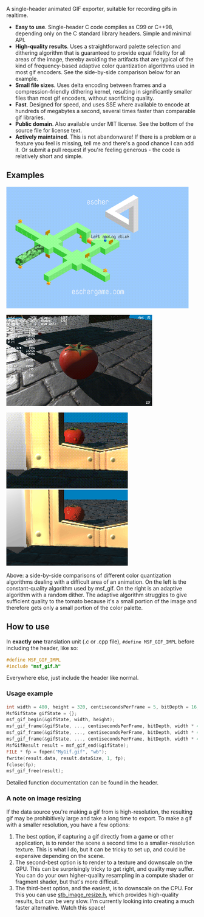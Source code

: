 A single-header animated GIF exporter, suitable for recording gifs in realtime.
* **Easy to use**. Single-header C code compiles as C99 or C++98, depending only on the C standard library headers. Simple and minimal API.
* **High-quality results**. Uses a straightforward palette selection and dithering algorithm that is guaranteed to provide equal fidelity for all areas of the image, thereby avoiding the artifacts that are typical of the kind of frequency-based adaptive color quantization algorithms used in most gif encoders. See the side-by-side comparison below for an example.
* **Small file sizes**. Uses delta encoding between frames and a compression-friendly dithering kernel, resulting in significantly smaller files than most gif encoders, without sacrificing quality.
* **Fast**. Designed for speed, and uses SSE where available to encode at hundreds of megabytes a second, several times faster than comparable gif libraries.
* **Public domain**. Also available under MIT license. See the bottom of the source file for license text.
* **Actively maintained**. This is not abandonware! If there is a problem or a feature you feel is missing, tell me and there's a good chance I can add it. Or submit a pull request if you're feeling generous - the code is relatively short and simple.

## Examples

[![Example gif from Escher](examples/flip.gif)](https://eschergame.com/)

[![Example gif from DIWide](examples/diwide.gif)](https://github.com/notnullnotvoid/DIWide)

![Side-by-side comparison: MSF half](examples/keyhole-msf-2x.gif)
![Side-by-side comparison: JO half](examples/keyhole-jo-2x.gif)

Above: a side-by-side comparisons of different color quantization algorithms dealing with a difficult area of an animation. On the left is the constant-quality algorithm used by msf_gif. On the right is an adaptive algorithm with a random dither. The adaptive algorithm struggles to give sufficient quality to the tomato because it's a small portion of the image and therefore gets only a small portion of the color palette.

## How to use

In **exactly one** translation unit (.c or .cpp file), `#define MSF_GIF_IMPL` before including the header, like so:
```cpp
#define MSF_GIF_IMPL
#include "msf_gif.h"
```
Everywhere else, just include the header like normal.

### Usage example

```cpp
int width = 480, height = 320, centisecondsPerFrame = 5, bitDepth = 16;
MsfGifState gifState = {};
msf_gif_begin(&gifState, width, height);
msf_gif_frame(&gifState, ..., centisecondsPerFrame, bitDepth, width * 4); //frame 1
msf_gif_frame(&gifState, ..., centisecondsPerFrame, bitDepth, width * 4); //frame 2
msf_gif_frame(&gifState, ..., centisecondsPerFrame, bitDepth, width * 4); //frame 3, etc...
MsfGifResult result = msf_gif_end(&gifState);
FILE * fp = fopen("MyGif.gif", "wb");
fwrite(result.data, result.dataSize, 1, fp);
fclose(fp);
msf_gif_free(result);
```
Detailed function documentation can be found in the header.

### A note on image resizing

If the data source you're making a gif from is high-resolution, the resulting gif may be prohibitively large and take a long time to export. To make a gif with a smaller resolution, you have a few options:
1. The best option, if capturing a gif directly from a game or other application, is to render the scene a second time to a smaller-resolution texture. This is what I do, but it can be tricky to set up, and could be expensive depending on the scene.
2. The second-best option is to render to a texture and downscale on the GPU. This can be surprisingly tricky to get right, and quality may suffer. You can do your own higher-quality resampling in a compute shader or fragment shader, but that's more difficult.
3. The third-best option, and the easiest, is to downscale on the CPU. For this you can use [stb_image_resize.h](https://github.com/nothings/stb/blob/master/stb_image_resize.h), which provides high-quality results, but can be very slow. I'm currently looking into creating a much faster alternative. Watch this space!
